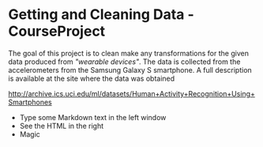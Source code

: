 # Getting and Cleaning Data - CourseProject


The goal of this project is to clean make any transformations for the given data produced from *"wearable devices"*. The data is collected from the accelerometers from the Samsung Galaxy S smartphone. A full description is available at the site where the data was obtained

http://archive.ics.uci.edu/ml/datasets/Human+Activity+Recognition+Using+Smartphones

  - Type some Markdown text in the left window
  - See the HTML in the right
  - Magic

